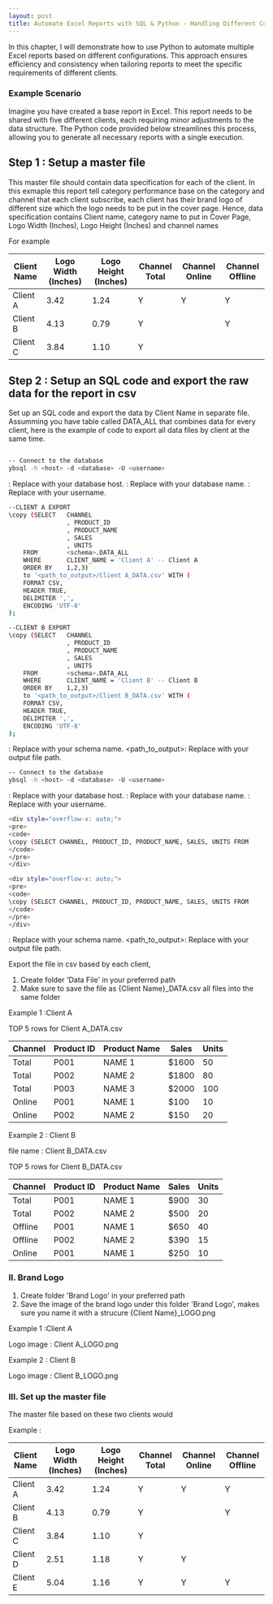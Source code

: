 ```yaml
---
layout: post
title: Automate Excel Reports with SQL & Python - Handling Different Configurations
---
```


In this chapter, I will demonstrate how to use Python to automate multiple Excel reports based on different configurations. This approach ensures efficiency and consistency when tailoring reports to meet the specific requirements of different clients.

### Example Scenario
Imagine you have created a base report in Excel. This report needs to be shared with five different clients, each requiring minor adjustments to the data structure. The Python code provided below streamlines this process, allowing you to generate all necessary reports with a single execution.

## Step 1 : Setup a master file

This master file should contain data specification for each of the client. In this exmaple this report tell category performance base on the category and channel that each client subscribe, each client has their brand logo of different size which the logo needs to be put in the cover page. Hence, data specification contains Client name, category name to put in Cover Page,  Logo Width (Inches), Logo Height (Inches) and channel names

For example

Client Name  | Logo Width (Inches) | Logo Height (Inches) | Channel Total | Channel Online | Channel Offline | 
--- | --- | ---| ---| ---| ---
Client A | 3.42 | 1.24 | Y | Y | Y
Client B | 4.13 | 0.79 | Y |  | Y
Client C | 3.84 | 1.10 | Y |  | 


## Step 2 : Setup an SQL code and export the raw data for the report in csv

Set up an SQL code and export the data by Client Name in separate file. Assumming you have table called DATA_ALL that combines data for every client, here is the example of code to export all data files by client at the same time.

```bash

-- Connect to the database
ybsql -h <host> -d <database> -U <username>

```

<host>: Replace with your database host.
<database>: Replace with your database name.
<username>: Replace with your username.

```bash
--CLIENT A EXPORT
\copy (SELECT   CHANNEL
                , PRODUCT_ID
                , PRODUCT_NAME
                , SALES
                , UNITS
    FROM        <schema>.DATA_ALL
    WHERE       CLIENT_NAME = 'Client A' -- Client A 
    ORDER BY    1,2,3) 
    to '<path_to_output>/Client A_DATA.csv' WITH (
    FORMAT CSV, 
    HEADER TRUE, 
    DELIMITER ',', 
    ENCODING 'UTF-8'
);
```

```bash
--CLIENT B EXPORT
\copy (SELECT   CHANNEL
                , PRODUCT_ID
                , PRODUCT_NAME
                , SALES
                , UNITS
    FROM        <schema>.DATA_ALL
    WHERE       CLIENT_NAME = 'Client B' -- Client B
    ORDER BY    1,2,3) 
    to '<path_to_output>/Client B_DATA.csv' WITH (
    FORMAT CSV, 
    HEADER TRUE, 
    DELIMITER ',', 
    ENCODING 'UTF-8'
);

```

<schema>: Replace with your schema name.
<path_to_output>: Replace with your output file path.

```bash
-- Connect to the database
ybsql -h <host> -d <database> -U <username>

```

<host>: Replace with your database host.
<database>: Replace with your database name.
<username>: Replace with your username.

```bash
<div style="overflow-x: auto;">
<pre>
<code>
\copy (SELECT CHANNEL, PRODUCT_ID, PRODUCT_NAME, SALES, UNITS FROM        <schema>.DATA_ALL WHERE CLIENT_NAME = 'Client A' ORDER BY 1,2,3) to '<path_to_output>/Client A_DATA.csv' WITH ( FORMAT CSV,HEADER TRUE,DELIMITER ',', ENCODING 'UTF-8');
</code>
</pre>
</div>
```

```bash
<div style="overflow-x: auto;">
<pre>
<code>
\copy (SELECT CHANNEL, PRODUCT_ID, PRODUCT_NAME, SALES, UNITS FROM        <schema>.DATA_ALL WHERE CLIENT_NAME = 'Client B' ORDER BY 1,2,3) to '<path_to_output>/Client B_DATA.csv' WITH ( FORMAT CSV,HEADER TRUE,DELIMITER ',', ENCODING 'UTF-8');
</code>
</pre>
</div>
```
<schema>: Replace with your schema name.
<path_to_output>: Replace with your output file path.


Export the file in csv based by each client, 
1. Create folder 'Data File' in your preferred path
2. Make sure to save the file as {Client Name}_DATA.csv all files into the same folder

Example 1 :Client A

TOP 5 rows for Client A_DATA.csv

Channel | Product ID | Product Name | Sales | Units
--- | --- | --- | --- | ---
Total | P001 | NAME 1 | $1600 | 50
Total | P002 | NAME 2 | $1800 | 80
Total | P003 | NAME 3 | $2000 | 100
Online | P001 | NAME 1 | $100 | 10
Online | P002 | NAME 2 | $150 | 20



Example 2 : Client B

file name : Client B_DATA.csv

TOP 5 rows for Client B_DATA.csv

Channel | Product ID | Product Name | Sales | Units
--- | --- | --- | --- | ---
Total | P001 | NAME 1 | $900 | 30
Total | P002 | NAME 2 | $500 | 20
Offline | P001 | NAME 1 | $650 | 40
Offline | P002 | NAME 2 | $390 | 15
Online | P001 | NAME 1 | $250 | 10


### II. Brand Logo

1. Create folder 'Brand Logo' in your preferred path
2. Save the image of the brand logo under this folder 'Brand Logo', makes sure you name it with a strucure {Client Name}_LOGO.png

Example 1 :Client A

Logo image : Client A_LOGO.png


Example 2 : Client B

Logo image : Client B_LOGO.png



### III. Set up the master file 

The master file based on these two clients would

Example : 


Client Name  | Logo Width (Inches) | Logo Height (Inches) | Channel Total | Channel Online | Channel Offline | 
--- | --- | ---| ---| ---| ---
Client A | 3.42 | 1.24 | Y | Y | Y
Client B | 4.13 | 0.79 | Y |  | Y
Client C | 3.84 | 1.10 | Y |  | 
Client D | 2.51 | 1.18 | Y | Y | 
Client E | 5.04 | 1.16 | Y | Y | Y


